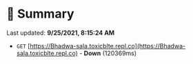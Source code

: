 # 📖 Summary
Last updated: **9/25/2021, 8:15:24 AM**

- `GET` [https://Bhadwa-sala.toxicblte.repl.co](https://Bhadwa-sala.toxicblte.repl.co) - **Down** (120369ms)
